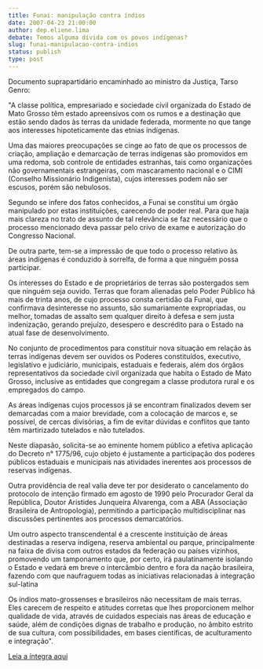 ```yaml
---
title: Funai: manipulação contra índios
date: 2007-04-23 21:00:00
author: dep.eliene.lima
debate: Temos alguma dívida com os povos indígenas?
slug: funai-manipulacao-contra-indios
status: publish 
type: post
---
```


  
Documento suprapartidário encaminhado ao ministro da Justiça, Tarso Genro:  
  
"A classe política, empresariado e sociedade civil organizada do Estado de Mato Grosso têm estado apreensivos com os rumos e a destinação que estão sendo dados às terras da unidade federada, mormente no que tange aos interesses hipoteticamente das etnias indígenas.  
  
Uma das maiores preocupações se cinge ao fato de que os processos de criação, ampliação e demarcação de terras indígenas são promovidos em uma redoma, sob controle de entidades estranhas, tais como organizações não governamentais estrangeiras, com mascaramento nacional e o CIMI (Conselho Missionário Indigenista), cujos interesses podem não ser escusos, porém são nebulosos.   
  
Segundo se infere dos fatos conhecidos, a Funai se constitui um órgão manipulado por estas instituições, carecendo de poder real. Para que haja mais clareza no trato de assunto de tal relevância se faz necessário que o processo mencionado deva passar pelo crivo de exame e autorização do Congresso Nacional.  
  
De outra parte, tem-se a impressão de que todo o processo relativo às áreas indígenas é conduzido à sorrelfa, de forma a que ninguém possa participar.   
  
Os interesses do Estado e de proprietários de terras são postergados sem que ninguém seja ouvido. Terras que foram alienadas pelo Poder Público há mais de trinta anos, de cujo processo consta certidão da Funai, que confirmava desinteresse no assunto, são sumariamente expropriadas, ou melhor, tomadas de assalto sem qualquer direito à defesa e sem justa indenização, gerando prejuízo, desespero e descrédito para o Estado na atual fase de desenvolvimento.   
  
No conjunto de procedimentos para constituir nova situação em relação às terras indígenas devem ser ouvidos os Poderes constituídos, executivo, legislativo e judiciário, municipais, estaduais e federais, além dos órgãos representativos da sociedade civil organizada que habita o Estado de Mato Grosso, inclusive as entidades que congregam a classe produtora rural e os empregados do campo.   
  
As áreas indígenas cujos processos já se encontram finalizados devem ser demarcadas com a maior brevidade, com a colocação de marcos e, se possível, de cercas divisórias, a fim de evitar dúvidas e conflitos que tanto têm martirizado tutelados e não tutelados.  
  
Neste diapasão, solicita-se ao eminente homem público a efetiva aplicação do Decreto n° 1775/96, cujo objeto é justamente a participação dos poderes públicos estaduais e municipais nas atividades inerentes aos processos de reservas indígenas.  
  
Outra providência de real valia deve ter por desiderato o cancelamento do protocolo de intenção firmado em agosto de 1990 pelo Procurador Geral da República, Doutor Aristides Junqueira Alvarenga, com a ABA (Associação Brasileira de Antropologia), permitindo a participação multidisciplinar nas discussões pertinentes aos processos demarcatórios.  
  
Um outro aspecto transcendental é a crescente instituição de áreas destinadas a reserva indígena, reserva ambiental ou parque, principalmente na faixa de divisa com outros estados da federação ou países vizinhos, promovendo um tamponamento que, por certo, irá paulatinamente isolando o Estado e vedará em breve o intercâmbio dentro e fora da nação brasileira, fazendo com que naufraguem todas as iniciativas relacionadas à integração sul-latina  
  
Os índios mato-grossenses e brasileiros não necessitam de mais terras. Eles carecem de respeito e atitudes corretas que lhes proporcionem melhor qualidade de vida, através de cuidados especiais nas áreas de educação e saúde, além de condições dignas de trabalho e produção, no âmbito estrito de sua cultura, com possibilidades, em bases científicas, de aculturamento e integração".  
  
[Leia a íntegra aqui](http://www.camara.gov.br/internet/sitaqweb/discursodireto.asp?nuSessao=081.1.53.O)
